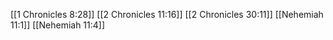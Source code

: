 [[1 Chronicles 8:28]]
[[2 Chronicles 11:16]]
[[2 Chronicles 30:11]]
[[Nehemiah 11:1]]
[[Nehemiah 11:4]]
